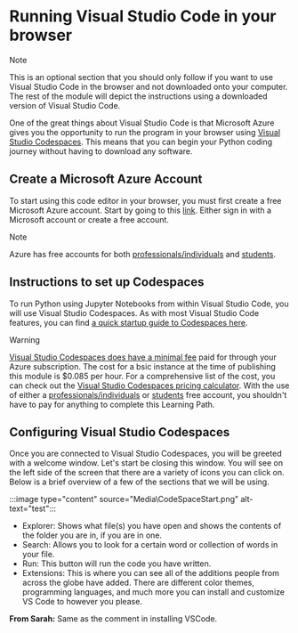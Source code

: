 # Running Visual Studio Code in your browser

> [!NOTE]
> This is an optional section that you should only follow if you want to use Visual Studio Code in the browser and not downloaded onto your computer. The rest of the module will depict the instructions using a downloaded version of Visual Studio Code.

One of the great things about Visual Studio Code is that Microsoft Azure gives you the opportunity to run the program in your browser using [Visual Studio Codespaces](https://visualstudio.microsoft.com/services/visual-studio-codespaces/). This means that you can begin your Python coding journey without having to download any software.

## Create a Microsoft Azure Account

To start using this code editor in your browser, you must first create a free Microsoft Azure account. Start by going to this [link](https://portal.azure.com/). Either sign in with a Microsoft account or create a free account. 

> [!NOTE]
> Azure has free accounts for both [professionals/individuals](https://azure.microsoft.com/en-us/free/) and [students](https://azure.microsoft.com/en-us/free/students/). 

## Instructions to set up Codespaces

To run Python using Jupyter Notebooks from within Visual Studio Code, you will use Visual Studio Codespaces. As with most Visual Studio Code features, you can find [a quick startup guide to Codespaces here](https://docs.microsoft.com/en-us/visualstudio/online/quickstarts/browser).

> [!WARNING]
> [Visual Studio Codespaces does have a minimal fee](https://azure.microsoft.com/en-us/pricing/details/visual-studio-online/) paid for through your Azure subscription. The cost for a bsic instance at the time of publishing this module is $0.085 per hour. For a comprehensive list of the cost, you can check out the [Visual Studio Codespaces pricing calculator](https://azure.microsoft.com/en-us/pricing/calculator/?service=visual-studio-online). With the use of either a [professionals/individuals](https://azure.microsoft.com/en-us/free/) or [students](https://azure.microsoft.com/en-us/free/students/) free account, you shouldn't have to pay for anything to complete this Learning Path.

## Configuring Visual Studio Codespaces

Once you are connected to Visual Studio Codespaces, you will be greeted with a welcome window. Let's start be closing this window. You will see on the left side of the screen that there are a variety of icons you can click on. Below is a brief overview of a few of the sections that we will be using.

:::image type="content" source="Media\CodeSpaceStart.png" alt-text="test":::

- Explorer: Shows what file(s) you have open and shows the contents of the folder you are in, if you are in one.
- Search: Allows you to look for a certain word or collection of words in your file.
- Run: This button will run the code you have written.
- Extensions: This is where you can see all of the additions people from across the globe have added. There are different color themes, programming languages, and much more you can install and customize VS Code to however you please.

**From Sarah:** Same as the comment in installing VSCode.

